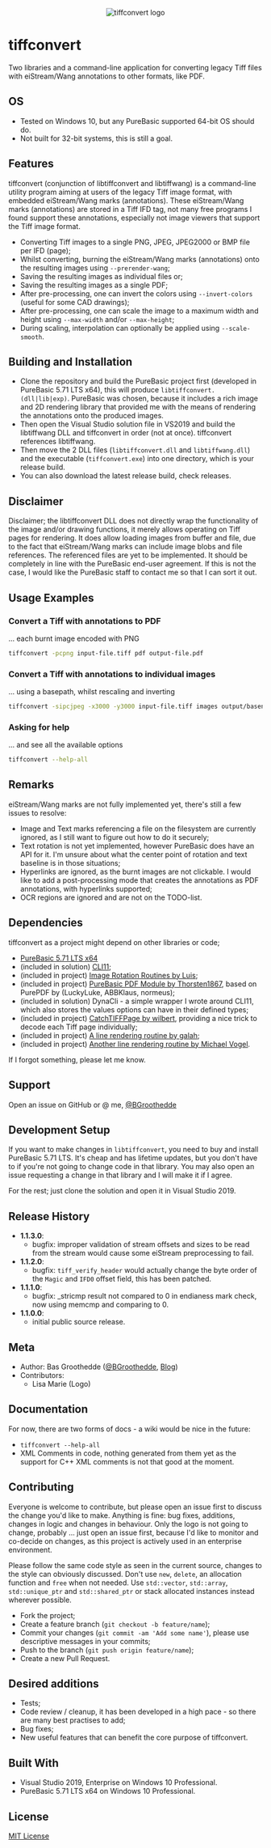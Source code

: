 <p align="center"><img src="./logo/sizes/tiffconvert.256x256.png" alt="tiffconvert logo" /></p>

# tiffconvert
Two libraries and a command-line application for converting legacy Tiff files with eiStream/Wang annotations to other formats, like PDF.

## OS
* Tested on Windows 10, but any PureBasic supported 64-bit OS should do. 
* Not built for 32-bit systems, this is still a goal.

## Features
tiffconvert (conjunction of libtiffconvert and libtiffwang) is a command-line utility program aiming at users of the legacy Tiff image format, with embedded eiStream/Wang marks (annotations). These 
eiStream/Wang marks (annotations) are stored in a Tiff IFD tag, not many free programs I found support these annotations, especially not image viewers that support the Tiff image format. 

* Converting Tiff images to a single PNG, JPEG, JPEG2000 or BMP file per IFD (page);
* Whilst converting, burning the eiStream/Wang marks (annotations) onto the resulting images using `--prerender-wang`;
* Saving the resulting images as individual files or;
* Saving the resulting images as a single PDF;
* After pre-processing, one can invert the colors using `--invert-colors` (useful for some CAD drawings);
* After pre-processing, one can scale the image to a maximum width and height using `--max-width` and/or `--max-height`;
* During scaling, interpolation can optionally be applied using `--scale-smooth`.

## Building and Installation
* Clone the repository and build the PureBasic project first (developed in PureBasic 5.71 LTS x64), this will produce `libtiffconvert.(dll|lib|exp)`. PureBasic was chosen, because 
it includes a rich image and 2D rendering library that provided me with the means of rendering the annotations onto the produced images. 
* Then open the Visual Studio solution file in VS2019 and build the libtiffwang DLL and tiffconvert in order (not at once). tiffconvert references libtiffwang. 
* Then move the 2 DLL files (`libtiffconvert.dll` and `libtiffwang.dll`) and the executable (`tiffconvert.exe`) into one directory, which is your release build.
* You can also download the latest release build, check releases.

## Disclaimer
Disclaimer; the libtiffconvert DLL does not directly wrap the functionality of the image and/or drawing functions, it merely allows operating on Tiff pages for rendering. 
It does allow loading images from buffer and file, due to the fact that eiStream/Wang marks can include image blobs and file references. The referenced files are yet to be implemented.
It should be completely in line with the PureBasic end-user agreement. If this is not the case, I would like the PureBasic staff to contact me so that I can sort it out.

## Usage Examples
### Convert a Tiff with annotations to PDF
... each burnt image encoded with PNG

```bash
tiffconvert -pcpng input-file.tiff pdf output-file.pdf
```

### Convert a Tiff with annotations to individual images
... using a basepath, whilst rescaling and inverting 

```bash
tiffconvert -sipcjpeg -x3000 -y3000 input-file.tiff images output/basename
```

### Asking for help
... and see all the available options

```bash
tiffconvert --help-all
```

## Remarks
eiStream/Wang marks are not fully implemented yet, there's still a few issues to resolve:
* Image and Text marks referencing a file on the filesystem are currently ignored, as I still want to figure out how to do it securely;
* Text rotation is not yet implemented, however PureBasic does have an API for it. I'm unsure about what the center point of rotation and text baseline is in those situations;
* Hyperlinks are ignored, as the burnt images are not clickable. I would like to add a post-processing mode that creates the annotations as PDF annotations, with hyperlinks supported;
* OCR regions are ignored and are not on the TODO-list.

## Dependencies
tiffconvert as a project might depend on other libraries or code;

* [PureBasic 5.71 LTS x64](https://purebasic.com)
* (included in solution) [CLI11](https://github.com/CLIUtils/CLI11);
* (included in project) [Image Rotation Routines by Luis](https://www.purebasic.fr/english/viewtopic.php?f=12&t=38975);
* (included in project) [PureBasic PDF Module by Thorsten1867](https://www.purebasic.fr/english/viewtopic.php?f=12&t=69267), based on PurePDF by (LuckyLuke, ABBKlaus, normeus);
* (included in solution) DynaCli - a simple wrapper I wrote around CLI11, which also stores the values options can have in their defined types;
* (included in project) [CatchTIFFPage by wilbert](https://www.purebasic.fr/english/viewtopic.php?f=13&t=58880#p441476), providing a nice trick to decode each Tiff page individually;
* (included in project) [A line rendering routine by galah](https://www.purebasic.fr/english/viewtopic.php?f=13&t=43570#p334079);
* (included in project) [Another line rendering routine by Michael Vogel](https://www.purebasic.fr/english/viewtopic.php?f=13&t=43570#p333664).

If I forgot something, please let me know.

## Support
Open an issue on GitHub or @ me, [@BGroothedde](https://twitter.com/BGroothedde)

## Development Setup
If you want to make changes in `libtiffconvert`, you need to buy and install PureBasic 5.71 LTS. It's cheap and has lifetime updates, but you don't have to if you're not going to 
change code in that library. You may also open an issue requesting a change in that library and I will make it if I agree.

For the rest; just clone the solution and open it in Visual Studio 2019.

## Release History
- **1.1.3.0**:
    - bugfix: improper validation of stream offsets and sizes to be read from the stream would cause some eiStream preprocessing to fail.
- **1.1.2.0**:
    - bugfix: `tiff_verify_header` would actually change the byte order of the `Magic` and `IFD0` offset field, this has been patched.
- **1.1.1.0**:
    - bugfix: _stricmp result not compared to 0 in endianess mark check, now using memcmp and comparing to 0.
- **1.1.0.0**:
    - initial public source release.

## Meta
- Author: Bas Groothedde ([@BGroothedde](https://twitter.com/BGroothedde), [Blog](https://www.xoru.net))
- Contributors: 
    - Lisa Marie (Logo)

## Documentation
For now, there are two forms of docs - a wiki would be nice in the future:

- `tiffconvert --help-all`
- XML Comments in code, nothing generated from them yet as the support for C++ XML comments is not that good at the moment.

## Contributing
Everyone is welcome to contribute, but please open an issue first to discuss the change you'd like to make. Anything is fine: bug fixes, additions, changes in logic and changes in behaviour. Only the logo is not going to change, probably ... just open an issue first, because I'd like to monitor and co-decide on changes, as this project is actively used in an enterprise environment.

Please follow the same code style as seen in the current source, changes to the style can obviously discussed. Don't use `new`, `delete`, an allocation function and `free` when not needed. Use `std::vector`, `std::array`, `std::unique_ptr` and `std::shared_ptr` or stack allocated instances instead wherever possible. 

- Fork the project;
- Create a feature branch (`git checkout -b feature/name`);
- Commit your changes (`git commit -am 'Add some name'`), please use descriptive messages in your commits;
- Push to the branch (`git push origin feature/name`);
- Create a new Pull Request.

## Desired additions
- Tests;
- Code review / cleanup, it has been developed in a high pace - so there are many best practises to add;
- Bug fixes;
- New useful features that can benefit the core purpose of tiffconvert.

## Built With
- Visual Studio 2019, Enterprise on Windows 10 Professional.
- PureBasic 5.71 LTS x64 on Windows 10 Professional.

## License
[MIT License](LICENSE.md)
